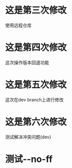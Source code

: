<!--
 * @Author: 郭羽
 * @Date: 2020-07-14 14:22:51
 * @FilePath: \githublianxi\HowToUseGit\2.md
--> 
# 这是第三次修改
使用远程仓库
# 这是第四次修改
这次操作版本回退功能
# 这是第五次修改
这次在dev branch上进行修改
# 这是第六次修改
测试解决冲突问题(dev)
# 测试--no-ff
